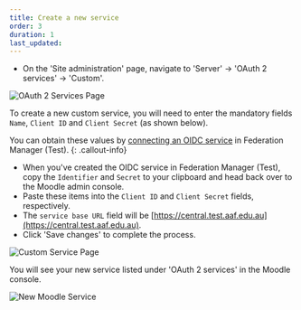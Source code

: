 ```yaml
---
title: Create a new service
order: 3
duration: 1
last_updated:
---
```


* On the 'Site administration' page, navigate to 'Server' &rarr; 'OAuth 2 services' &rarr; 'Custom'.

![OAuth 2 Services Page](/assets/images/set-up-moodle-via-aaf-authn/oauth2-services-page.png)

To create a new custom service, you will need to enter the mandatory fields `Name`, `Client ID` and `Client Secret` (as shown below).

You can obtain these values by [connecting an OIDC service](/connect-an-oidc-service/01-overview) in Federation Manager (Test).
{: .callout-info}

* When you've created the OIDC service in Federation Manager (Test), copy the `Identifier` and `Secret` to your clipboard and head back over to the Moodle admin console.
* Paste these items into the `Client ID` and `Client Secret` fields, respectively.
* The `service base URL` field will be [https://central.test.aaf.edu.au](https://central.test.aaf.edu.au).
* Click 'Save changes' to complete the process.

![Custom Service Page](/assets/images/set-up-moodle-via-aaf-authn/custom-service-page.png)

You will see your new service listed under 'OAuth 2 services' in the Moodle console.

![New Moodle Service](/assets/images/set-up-moodle-via-aaf-authn/new-moodle-oauth-service.png)
